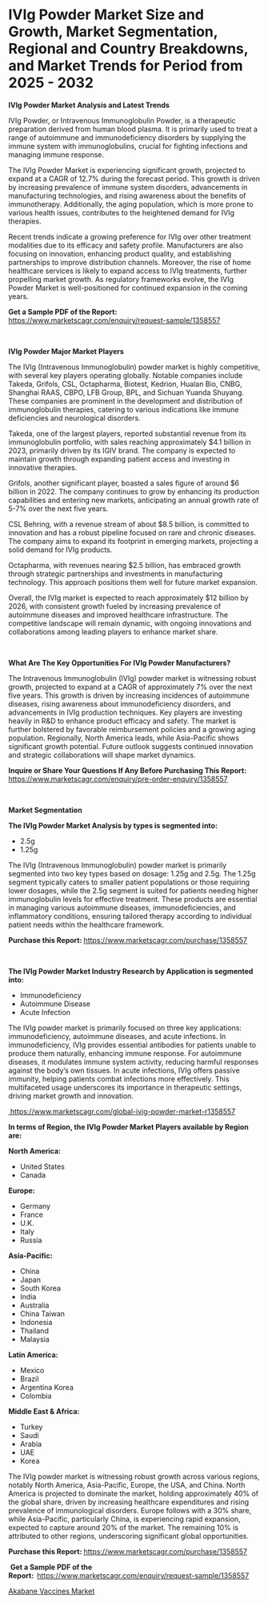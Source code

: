 <p><h1>IVIg Powder Market Size and Growth, Market Segmentation, Regional and Country Breakdowns, and Market Trends for Period from 2025 -  2032</h1></p><p><strong>IVIg Powder Market Analysis and Latest Trends</strong></p>
<p><p>IVIg Powder, or Intravenous Immunoglobulin Powder, is a therapeutic preparation derived from human blood plasma. It is primarily used to treat a range of autoimmune and immunodeficiency disorders by supplying the immune system with immunoglobulins, crucial for fighting infections and managing immune response.</p><p>The IVIg Powder Market is experiencing significant growth, projected to expand at a CAGR of 12.7% during the forecast period. This growth is driven by increasing prevalence of immune system disorders, advancements in manufacturing technologies, and rising awareness about the benefits of immunotherapy. Additionally, the aging population, which is more prone to various health issues, contributes to the heightened demand for IVIg therapies.</p><p>Recent trends indicate a growing preference for IVIg over other treatment modalities due to its efficacy and safety profile. Manufacturers are also focusing on innovation, enhancing product quality, and establishing partnerships to improve distribution channels. Moreover, the rise of home healthcare services is likely to expand access to IVIg treatments, further propelling market growth. As regulatory frameworks evolve, the IVIg Powder Market is well-positioned for continued expansion in the coming years.</p></p>
<p><strong>Get a Sample PDF of the Report:&nbsp;</strong> <a href="https://www.marketscagr.com/enquiry/request-sample/1358557?utm_campaign=2462&utm_medium=2&utm_source=Github&utm_content=ia&utm_term=22032025&utm_id=ivig-powder">https://www.marketscagr.com/enquiry/request-sample/1358557</a></p>
<p>&nbsp;</p>
<p><strong>IVIg Powder Major Market Players</strong></p>
<p><p>The IVIg (Intravenous Immunoglobulin) powder market is highly competitive, with several key players operating globally. Notable companies include Takeda, Grifols, CSL, Octapharma, Biotest, Kedrion, Hualan Bio, CNBG, Shanghai RAAS, CBPO, LFB Group, BPL, and Sichuan Yuanda Shuyang. These companies are prominent in the development and distribution of immunoglobulin therapies, catering to various indications like immune deficiencies and neurological disorders.</p><p>Takeda, one of the largest players, reported substantial revenue from its immunoglobulin portfolio, with sales reaching approximately $4.1 billion in 2023, primarily driven by its IGIV brand. The company is expected to maintain growth through expanding patient access and investing in innovative therapies.</p><p>Grifols, another significant player, boasted a sales figure of around $6 billion in 2022. The company continues to grow by enhancing its production capabilities and entering new markets, anticipating an annual growth rate of 5-7% over the next five years.</p><p>CSL Behring, with a revenue stream of about $8.5 billion, is committed to innovation and has a robust pipeline focused on rare and chronic diseases. The company aims to expand its footprint in emerging markets, projecting a solid demand for IVIg products.</p><p>Octapharma, with revenues nearing $2.5 billion, has embraced growth through strategic partnerships and investments in manufacturing technology. This approach positions them well for future market expansion.</p><p>Overall, the IVIg market is expected to reach approximately $12 billion by 2026, with consistent growth fueled by increasing prevalence of autoimmune diseases and improved healthcare infrastructure. The competitive landscape will remain dynamic, with ongoing innovations and collaborations among leading players to enhance market share.</p></p>
<p>&nbsp;</p>
<p><strong>What Are The Key Opportunities For IVIg Powder Manufacturers?</strong></p>
<p><p>The Intravenous Immunoglobulin (IVIg) powder market is witnessing robust growth, projected to expand at a CAGR of approximately 7% over the next five years. This growth is driven by increasing incidences of autoimmune diseases, rising awareness about immunodeficiency disorders, and advancements in IVIg production techniques. Key players are investing heavily in R&D to enhance product efficacy and safety. The market is further bolstered by favorable reimbursement policies and a growing aging population. Regionally, North America leads, while Asia-Pacific shows significant growth potential. Future outlook suggests continued innovation and strategic collaborations will shape market dynamics.</p></p>
<p><strong>Inquire or Share Your Questions If Any Before Purchasing This Report:</strong> <a href="https://www.marketscagr.com/enquiry/pre-order-enquiry/1358557?utm_campaign=2462&utm_medium=2&utm_source=Github&utm_content=ia&utm_term=22032025&utm_id=ivig-powder">https://www.marketscagr.com/enquiry/pre-order-enquiry/1358557</a></p>
<p>&nbsp;</p>
<p><strong>Market Segmentation</strong></p>
<p><strong>The IVIg Powder Market Analysis by types is segmented into:</strong></p>
<p><ul><li>2.5g</li><li>1.25g</li></ul></p>
<p><p>The IVIg (Intravenous Immunoglobulin) powder market is primarily segmented into two key types based on dosage: 1.25g and 2.5g. The 1.25g segment typically caters to smaller patient populations or those requiring lower dosages, while the 2.5g segment is suited for patients needing higher immunoglobulin levels for effective treatment. These products are essential in managing various autoimmune diseases, immunodeficiencies, and inflammatory conditions, ensuring tailored therapy according to individual patient needs within the healthcare framework.</p></p>
<p><strong>Purchase this Report:&nbsp;</strong><a href="https://www.marketscagr.com/purchase/1358557?utm_campaign=2462&utm_medium=2&utm_source=Github&utm_content=ia&utm_term=22032025&utm_id=ivig-powder">https://www.marketscagr.com/purchase/1358557</a></p>
<p>&nbsp;</p>
<p><strong>The IVIg Powder Market Industry Research by Application is segmented into:</strong></p>
<p><ul><li>Immunodeficiency</li><li>Autoimmune Disease</li><li>Acute Infection</li></ul></p>
<p><p>The IVIg powder market is primarily focused on three key applications: immunodeficiency, autoimmune diseases, and acute infections. In immunodeficiency, IVIg provides essential antibodies for patients unable to produce them naturally, enhancing immune response. For autoimmune diseases, it modulates immune system activity, reducing harmful responses against the body’s own tissues. In acute infections, IVIg offers passive immunity, helping patients combat infections more effectively. This multifaceted usage underscores its importance in therapeutic settings, driving market growth and innovation.</p></p>
<p><a href="https://www.marketscagr.com/global-ivig-powder-market-r1358557?utm_campaign=2462&utm_medium=2&utm_source=Github&utm_content=ia&utm_term=22032025&utm_id=ivig-powder">&nbsp;https://www.marketscagr.com/global-ivig-powder-market-r1358557</a></p>
<p><strong>In terms of Region, the IVIg Powder Market Players available by Region are:</strong></p>
<p>
    <p> <strong> North America: </strong>
        <ul>
            <li>United States</li>
            <li>Canada</li>
        </ul>
        </p> 
    <p> <strong> Europe: </strong>
        <ul>
            <li>Germany</li>
            <li>France</li>
            <li>U.K.</li>
            <li>Italy</li>
            <li>Russia</li>
        </ul>
        </p> 
    <p> <strong> Asia-Pacific: </strong>
        <ul>
            <li>China</li>
            <li>Japan</li>
            <li>South Korea</li>
            <li>India</li>
            <li>Australia</li>
            <li>China Taiwan</li>
            <li>Indonesia</li>
            <li>Thailand</li>
            <li>Malaysia</li>
        </ul>
        </p> 
    <p> <strong> Latin America: </strong>
        <ul>
            <li>Mexico</li>
            <li>Brazil</li>
            <li>Argentina Korea</li>
            <li>Colombia</li>
        </ul>
        </p> 
    <p> <strong> Middle East & Africa: </strong>
        <ul>
            <li>Turkey</li>
            <li>Saudi</li>
            <li>Arabia</li>
            <li>UAE</li>
            <li>Korea</li>
        </ul>
    </p>
    </p>
<p><p>The IVIg powder market is witnessing robust growth across various regions, notably North America, Asia-Pacific, Europe, the USA, and China. North America is projected to dominate the market, holding approximately 40% of the global share, driven by increasing healthcare expenditures and rising prevalence of immunological disorders. Europe follows with a 30% share, while Asia-Pacific, particularly China, is experiencing rapid expansion, expected to capture around 20% of the market. The remaining 10% is attributed to other regions, underscoring significant global opportunities.</p></p>
<p><strong>Purchase this Report: </strong><a href="https://www.marketscagr.com/purchase/1358557?utm_campaign=2462&utm_medium=2&utm_source=Github&utm_content=ia&utm_term=22032025&utm_id=ivig-powder">https://www.marketscagr.com/purchase/1358557</a></p>
<p>&nbsp;<strong>Get a Sample PDF of the Report:&nbsp;&nbsp;</strong><a href="https://www.marketscagr.com/enquiry/request-sample/1358557?utm_campaign=2462&utm_medium=2&utm_source=Github&utm_content=ia&utm_term=22032025&utm_id=ivig-powder">https://www.marketscagr.com/enquiry/request-sample/1358557</a></p>
<p><strong></strong></p>
<p><p><a href="https://github.com/mayabungard8092/Market-Research-Report-List-1/blob/main/akabane-vaccines-market.md?utm_campaign=2462&utm_medium=2&utm_source=Github&utm_content=ia&utm_term=22032025&utm_id=ivig-powder">Akabane Vaccines Market</a></p></p>